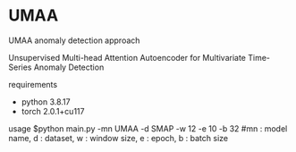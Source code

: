 # UMAA
UMAA anomaly detection approach

Unsupervised Multi-head Attention Autoencoder for Multivariate Time-Series Anomaly Detection

requirements
- python 3.8.17
- torch 2.0.1+cu117

usage
$python main.py -mn UMAA -d SMAP -w 12 -e 10 -b 32 #mn : model name, d : dataset, w : window size, e : epoch, b : batch size
